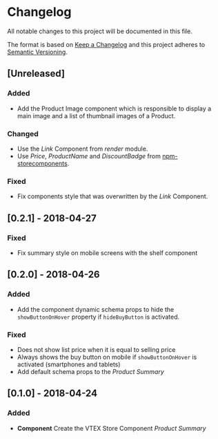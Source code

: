 # Changelog

All notable changes to this project will be documented in this file.

The format is based on [Keep a Changelog](http://keepachangelog.com/en/1.0.0/)
and this project adheres to [Semantic Versioning](http://semver.org/spec/v2.0.0.html).

## [Unreleased]

### Added

* Add the Product Image component which is responsible to display a main image and a list of thumbnail images of a Product.

### Changed

* Use the _Link_ Component from _render_ module.
* Use _Price_, _ProductName_ and _DiscountBadge_ from [npm-storecomponents](https://github.com/vtex-apps/npm-storecomponents).

### Fixed

* Fix components style that was overwritten by the _Link_ Component.

## [0.2.1] - 2018-04-27

### Fixed

* Fix summary style on mobile screens with the shelf component

## [0.2.0] - 2018-04-26

### Added

* Add the component dynamic schema props to hide the `showButtonOnHover` property if `hideBuyButton` is activated.

### Fixed

* Does not show list price when it is equal to selling price
* Always shows the buy button on mobile if `showButtonOnHover` is activated (smartphones and tablets)
* Add default schema props to the _Product Summary_

## [0.1.0] - 2018-04-24

### Added

* **Component** Create the VTEX Store Component _Product Summary_
